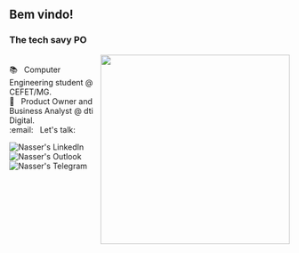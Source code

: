 <h2>
  Bem vindo!
</h2>
<h3>
  The tech savy PO
</h3>
<p>
  <img style="width:340px" align='right' src="https://github-readme-stats.vercel.app/api/top-langs/?username=nasserrafaelfk&layout=compact"/>
</p>
<br/> 📚 &nbsp; Computer Engineering student @ CEFET/MG.
<br/> 🚀 &nbsp; Product Owner and Business Analyst @ dti Digital.
<br/> :email: &nbsp; Let's talk:
<p>
<p align="left">
<a href="https://www.linkedin.com/in/nasserrafaelfk/">
<img align="left" alt="Nasser's LinkedIn" src="https://img.shields.io/badge/LinkedIn-%230077B5.svg?&style=for-the-badge&logo=linkedin&logoColor=white" />
</a>
<a href="mailto:nasserrafael@hotmail.com">
<img align="left" alt="Nasser's Outlook" src="https://img.shields.io/badge/Outlook-0078D4?style=for-the-badge&logo=microsoft-outlook&logoColor=white" />
<a href="https://t.me/nr_fk">
<img align="left" alt="Nasser's Telegram" src="https://img.shields.io/badge/Telegram-2CA5E0?style=for-the-badge&logo=telegram&logoColor=white" />
</a>
</p>
<br />
</p>
</p>
